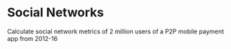 # Social Networks
Calculate social network metrics of 2 million users of a P2P mobile payment app from 2012-16
